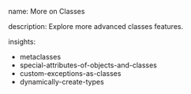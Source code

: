 name: More on Classes

description: Explore more advanced classes features.

insights:
  - metaclasses
  - special-attributes-of-objects-and-classes
  - custom-exceptions-as-classes
  - dynamically-create-types
